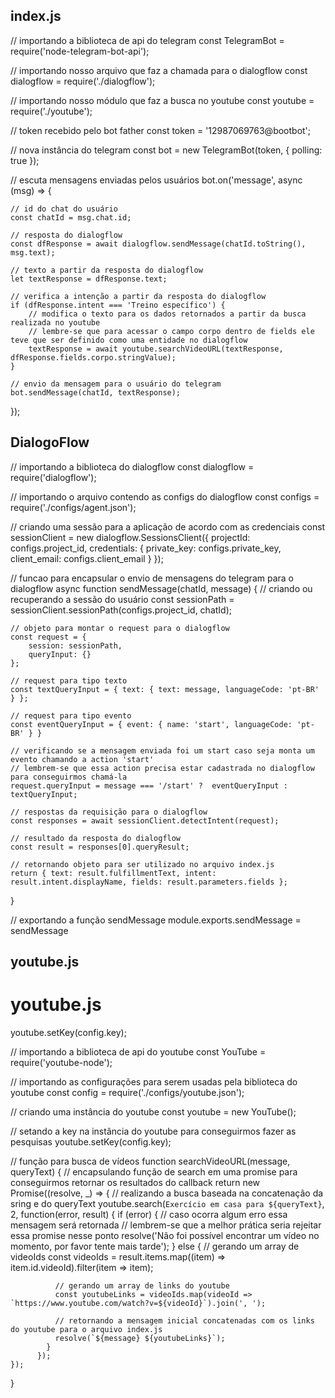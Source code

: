 <h2> index.js</h2>

// importando a biblioteca de api do telegram 
const TelegramBot = require('node-telegram-bot-api');

// importando nosso arquivo que faz a chamada para o dialogflow
const dialogflow = require('./dialogflow');

// importando nosso módulo que faz a busca no youtube
const youtube = require('./youtube');

// token recebido pelo bot father
const token = '12987069763@bootbot';

// nova instância do telegram
const bot = new TelegramBot(token, { polling: true });

// escuta mensagens enviadas pelos usuários
bot.on('message', async (msg) => {
    
    // id do chat do usuário
    const chatId = msg.chat.id;

    // resposta do dialogflow
    const dfResponse = await dialogflow.sendMessage(chatId.toString(), msg.text);

    // texto a partir da resposta do dialogflow
    let textResponse = dfResponse.text;
    
    // verifica a intenção a partir da resposta do dialogflow
    if (dfResponse.intent === 'Treino específico') {
        // modifica o texto para os dados retornados a partir da busca realizada no youtube
        // lembre-se que para acessar o campo corpo dentro de fields ele teve que ser definido como uma entidade no dialogflow
        textResponse = await youtube.searchVideoURL(textResponse, dfResponse.fields.corpo.stringValue);
    }
    
    // envio da mensagem para o usuário do telegram
    bot.sendMessage(chatId, textResponse);
});

<h2> DialogoFlow</h2>
// importando a biblioteca do dialogflow
const dialogflow = require('dialogflow');

// importando o arquivo contendo as configs do dialogflow
const configs = require('./configs/agent.json');

// criando uma sessão para a aplicação de acordo com as credenciais
const sessionClient = new dialogflow.SessionsClient({
    projectId: configs.project_id,
    credentials: { private_key: configs.private_key, client_email: configs.client_email }
});

// funcao para encapsular o envio de mensagens do telegram para o dialogflow
async function sendMessage(chatId, message) {
    // criando ou recuperando a sessão do usuário
    const sessionPath = sessionClient.sessionPath(configs.project_id, chatId);

    // objeto para montar o request para o dialogflow
    const request = {
        session: sessionPath,
        queryInput: {}
    };

    // request para tipo texto
    const textQueryInput = { text: { text: message, languageCode: 'pt-BR' } };

    // request para tipo evento
    const eventQueryInput = { event: { name: 'start', languageCode: 'pt-BR' } }

    // verificando se a mensagem enviada foi um start caso seja monta um evento chamando a action 'start'
    // lembrem-se que essa action precisa estar cadastrada no dialogflow para conseguirmos chamá-la
    request.queryInput = message === '/start' ?  eventQueryInput : textQueryInput;

    // respostas da requisição para o dialogflow
    const responses = await sessionClient.detectIntent(request);

    // resultado da resposta do dialogflow
    const result = responses[0].queryResult;

    // retornando objeto para ser utilizado no arquivo index.js
    return { text: result.fulfillmentText, intent: result.intent.displayName, fields: result.parameters.fields };
}

// exportando a função sendMessage
module.exports.sendMessage = sendMessage

<h2>youtube.js</h2>
<h1>youtube.js</h1>
 youtube.setKey(config.key);

// importando a biblioteca de api do youtube
const YouTube = require('youtube-node');

// importando as configurações para serem usadas pela biblioteca do youtube
const config = require('./configs/youtube.json');

// criando uma instância do youtube
const youtube = new YouTube();

// setando a key na instância do youtube para conseguirmos fazer as pesquisas
youtube.setKey(config.key);

// função para busca de vídeos
function searchVideoURL(message, queryText) {
  // encapsulando função de search em uma promise para conseguirmos retornar os resultados do callback
    return new Promise((resolve, _) => {
      // realizando a busca baseada na concatenação da sring e do queryText
        youtube.search(`Exercício em casa para ${queryText}`, 2, function(error, result) {
            if (error) {
              // caso ocorra algum erro essa mensagem será retornada
              // lembrem-se que a melhor prática seria rejeitar essa promise nesse ponto
              resolve('Não foi possível encontrar um vídeo no momento, por favor tente mais tarde');
            } else { 
              // gerando um array de videoIds
              const videoIds = result.items.map((item) => item.id.videoId).filter(item => item);

              // gerando um array de links do youtube
              const youtubeLinks = videoIds.map(videoId => `https://www.youtube.com/watch?v=${videoId}`).join(', ');

              // retornando a mensagem inicial concatenadas com os links do youtube para o arquivo index.js
              resolve(`${message} ${youtubeLinks}`);
            }
          });
    });
}


